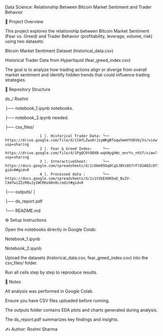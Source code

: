Data Science: Relationship Between Bitcoin Market Sentiment and Trader Behavior 

 

📌 Project Overview 

This project explores the relationship between Bitcoin Market Sentiment (Fear vs. Greed) and Trader Behavior (profitability, leverage, volume, risk) using two datasets: 

Bitcoin Market Sentiment Dataset (historical_data.csv) 

Historical Trader Data from Hyperliquid (fear_greed_index.csv) 

The goal is to analyze how trading actions align or diverge from overall market sentiment and identify hidden trends that could influence trading strategies. 

 

📂 Repository Structure 

ds_/ Roshni 

├── notebook_1.ipynb notebooks. 

├── notebook_2.ipynb needed.  

├── csv_files/  

                    1 │. Historical Trader Data: └── https://drive.google.com/file/d/1IAfLZwu6rJzyWKgBToqwSmmVYU6VbjVs/view?usp=sharing 
                    2 |. Fear & Greed Index:     └── https://drive.google.com/file/d/1PgQC0tO8XN-wqkNyghWc_mnrYv_nhSf/view?usp=sharing 
                    3 |. InteractiveSheet:       └── https://docs.google.com/spreadsheets/d/1cObm95OqOCqSJBVz857rFlO2AOZc0f3Lz0NtcsuE4S0/edit?gid=0#gid=0
                    4 |. Processed data :        └── https://docs.google.com/spreadsheets/d/1s1V3bE4OKDuO_BuZV-CXmTwiZZzR8uJyIWCRHxGHn8c/edit#gid=0
├── outputs/ │  

├── ds_report.pdf  

└── README.md  

 

 ⚙️ Setup Instructions 

Open the notebooks directly in Google Colab: 

Notebook_1.ipynb 

Notebook_2.ipynb 

Upload the datasets (historical_data.csv, fear_greed_index.csv) into the csv_files/ folder. 

Run all cells step by step to reproduce results. 

 

📝 Notes 

All analysis was performed in Google Colab.  

Ensure you have CSV files uploaded before running.  

The outputs folder contains EDA plots and charts generated during analysis.  

The ds_report.pdf summarizes key findings and insights. 

 

✍️ Author: Roshni Sharma 
